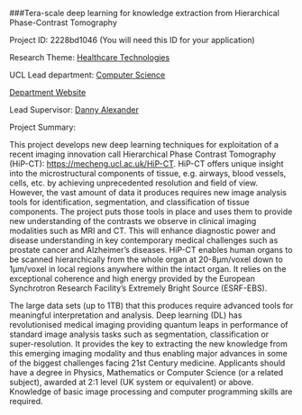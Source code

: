 ###Tera-scale deep learning for knowledge extraction from Hierarchical Phase-Contrast Tomography

Project ID: 2228bd1046
(You will need this ID for your application)

Research Theme: [Healthcare Technologies](../themes/healthcare-technologies.md)

UCL Lead department: [Computer Science](../departments/computer-science.md)

[Department Website](https://www.ucl.ac.uk/computer-science)

Lead Supervisor: [Danny Alexander](https://iris.ucl.ac.uk/iris/browse/profile?upi=DALEX06)

Project Summary:

This project develops new deep learning techniques for exploitation of a recent imaging innovation call Hierarchical Phase Contrast Tomography (HiP-CT): https://mecheng.ucl.ac.uk/HiP-CT. HiP-CT offers unique insight into the microstructural components of tissue, e.g. airways, blood vessels, cells, etc. by achieving unprecedented resolution and field of view. However, the vast amount of data it produces requires new image analysis tools for identification, segmentation, and classification of tissue components. The project puts those tools in place and uses them to provide new understanding of the contrasts we observe in clinical imaging modalities such as MRI and CT. This will enhance diagnostic power and disease understanding in key contemporary medical challenges such as prostate cancer and Alzheimer’s diseases. 
 HiP-CT enables human organs to be scanned hierarchically from the whole organ at 20-8μm/voxel down to 1μm/voxel in local regions anywhere within the intact organ. It relies on the exceptional coherence and high energy provided by the European Synchrotron Research Facility’s Extremely Bright Source (ESRF-EBS). 
 
 The large data sets (up to 1TB) that this produces require advanced tools for meaningful interpretation and analysis. Deep learning (DL) has revolutionised medical imaging providing quantum leaps in performance of standard image analysis tasks such as segmentation, classification or super-resolution. It provides the key to extracting the new knowledge from this emerging imaging modality and thus enabling major advances in some of the biggest challenges facing 21st Century medicine. 
 Applicants should have a degree in Physics, Mathematics or Computer Science (or a related subject), awarded at 2:1 level (UK system or equivalent) or above. Knowledge of basic image processing and computer programming skills are required.